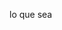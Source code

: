 <!-- # PythonCurse
Aprende Python: Tkinter, Web Django y Flask, PySide, POO, Jinja, SQL Alchemy, MySql, Postgresql, PyCharm y mucho más! -->

lo que sea
